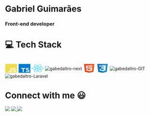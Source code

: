 # Gabriel Guimarães
### Front-end developer 


<h1>💻   Tech Stack</h1>
<div style="display: inline_block"><br>
  <img align="center" alt="gabedaltro-Js" height="30" width="40" src="https://raw.githubusercontent.com/devicons/devicon/master/icons/javascript/javascript-plain.svg">

  <img align="center" alt="gabedaltro-Ts" height="30" width="40" src="https://raw.githubusercontent.com/devicons/devicon/master/icons/typescript/typescript-plain.svg">

  <img align="center" alt="gabedaltro-React" height="30" width="40" src="https://raw.githubusercontent.com/devicons/devicon/master/icons/react/react-original.svg">

  <img align="center" alt="gabedaltro-next" height="30" width="40" src="https://cdn.jsdelivr.net/gh/devicons/devicon/icons/nextjs/nextjs-original-wordmark.svg" />
  
  <img align="center" alt="gabedaltro-HTML" height="30" width="40" src="https://raw.githubusercontent.com/devicons/devicon/master/icons/html5/html5-original.svg">

  <img align="center" alt="gabedaltro-CSS" height="30" width="40" src="https://raw.githubusercontent.com/devicons/devicon/master/icons/css3/css3-original.svg">

  <img align="center" alt="gabedaltro-GIT" height="30" width="40" src="https://cdn.jsdelivr.net/gh/devicons/devicon/icons/git/git-original.svg">
 
  <img align="center" alt="gabedaltro-Laravel" height="30" width="40" src="https://cdn.jsdelivr.net/gh/devicons/devicon/icons/laravel/laravel-plain.svg">
  
</div>

<h1>Connect with me 😃</h1>

<div>     
  <a href = "mailto:gabeguimaraes13@gmail.com" target="_blank">
   <img src="https://img.shields.io/badge/-Gmail-%23333?style=for-the-badge&logo=gmail&logoColor=white"></a>
  <a href="https://www.instagram.com/gabedaltro/" target="_blank">
   <img src="https://img.shields.io/badge/-instagram-%230077B5?style=for-the-badge&logo=instagram&logoColor=white" target="blank">
  </a>
  <a href="https://linkedin.com/in/gabriel-guimarães-b976ab214/" target="_blank">
   <img src="https://img.shields.io/badge/-linkedin-%23333?style=for-the-badge&logo=linkedin&logoColor=white" target="blank">
  </a>
</div>

